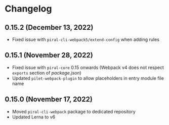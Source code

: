 # Changelog

## 0.15.2 (December 13, 2022)

- Fixed issue with `piral-cli-webpack5/extend-config` when adding rules

## 0.15.1 (November 28, 2022)

- Fixed issue with `piral-core` 0.15 onwards (Webpack v4 does not respect `exports` section of *package.json*)
- Updated `pilet-webpack-plugin` to allow placeholders in entry module file name

## 0.15.0 (November 17, 2022)

- Moved `piral-cli-webpack` package to dedicated repository
- Updated Lerna to v6
